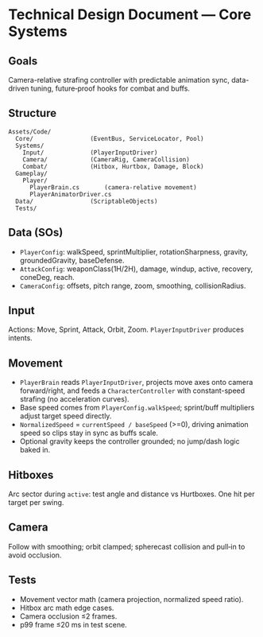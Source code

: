 # Technical Design Document — Core Systems

## Goals
Camera-relative strafing controller with predictable animation sync, data-driven tuning, future‑proof hooks for combat and buffs.

## Structure
```
Assets/Code/
  Core/                (EventBus, ServiceLocator, Pool)
  Systems/
    Input/             (PlayerInputDriver)
    Camera/            (CameraRig, CameraCollision)
    Combat/            (Hitbox, Hurtbox, Damage, Block)
  Gameplay/
    Player/
      PlayerBrain.cs       (camera-relative movement)
      PlayerAnimatorDriver.cs
  Data/                (ScriptableObjects)
  Tests/
```

## Data (SOs)
- `PlayerConfig`: walkSpeed, sprintMultiplier, rotationSharpness, gravity, groundedGravity, baseDefense.
- `AttackConfig`: weaponClass(1H/2H), damage, windup, active, recovery, coneDeg, reach.
- `CameraConfig`: offsets, pitch range, zoom, smoothing, collisionRadius.

## Input
Actions: Move, Sprint, Attack, Orbit, Zoom. `PlayerInputDriver` produces intents.

## Movement
- `PlayerBrain` reads `PlayerInputDriver`, projects move axes onto camera forward/right, and feeds a `CharacterController` with constant-speed strafing (no acceleration curves).
- Base speed comes from `PlayerConfig.walkSpeed`; sprint/buff multipliers adjust target speed directly.
- `NormalizedSpeed` = `currentSpeed / baseSpeed` (>=0), driving animation speed so clips stay in sync as buffs scale.
- Optional gravity keeps the controller grounded; no jump/dash logic baked in.

## Hitboxes
Arc sector during `active`: test angle and distance vs Hurtboxes. One hit per target per swing.

## Camera
Follow with smoothing; orbit clamped; spherecast collision and pull‑in to avoid occlusion.

## Tests
- Movement vector math (camera projection, normalized speed ratio).  
- Hitbox arc math edge cases.  
- Camera occlusion ≤2 frames.  
- p99 frame ≤20 ms in test scene.

